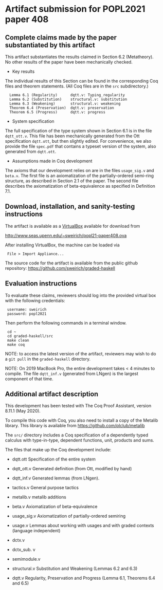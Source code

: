Artifact submission for POPL2021 paper 408
==========================================

Complete claims made by the paper substantiated by this artifact
----------------------------------------------------------------

This artifact substantiates the results claimed in Section 6.2 (Metatheory).
No other results of the paper have been mechanically checked.

* Key results

The individual results of this Section can be found in the corresponding Coq
files and theorem statements. (All Coq files are in the `src` subdirectory.)

      Lemma 6.1 (Regularity)      dqtt.v: Typing_regularity
      Lemma 6.2 (Substitution)    structural.v: substitution
      Lemma 6.3 (Weakening)       structural.v: weakening
      Theorem 6.4 (Preservation)  dqtt.v: preservation
      Theorem 6.5 (Progress)      dqtt.v: progress

* System specification

The full specification of the type system shown in Section 6.1 is in the file
`dqtt_ott.v`. This file has been mechanically generated from the Ott
specification `dqtt.ott`, but then slightly edited. For convenience, we also
provide the file `spec.pdf` that contains a typeset version of the system,
also generated from `dqtt.ott`.

* Assumptions made in Coq development

The axioms that our development relies on are in the files `usage_sig.v`
and `beta.v`.  The first file is an axiomatization of the partially-ordered
semi-ring structure, as described in Section 2.1 of the paper. The second file
describes the axiomatization of beta-equivalence as specified in Definition
7.1.

Download, installation, and sanity-testing instructions
---------------------------------------------------------

The artifact is available as a [VirtualBox](https://www.virtualbox.org/) available for download from 

http://www.seas.upenn.edu/~sweirich/popl21-paper408.ova

After installing VirtualBox, the machine can be loaded via 

     File > Import Appliance...

The source code for the artifact is available from the public github repository:
https://github.com/sweirich/graded-haskell

Evaluation instructions
-----------------------

To evaluate these claims, reviewers should log into the provided virtual box
with the following credentials:

     username: sweirich
     password: popl2021

Then perform the following commands in a terminal window.
  
     cd ~ 
     cd graded-haskell/src
     make clean
     make coq

NOTE: to access the latest version of the artifact, reviewers may wish to do a `git pull` 
in the `graded-haskell` directory.

NOTE: On 2019 MacBook Pro, the entire development takes < 4 minutes to compile. The file `dqtt_inf.v` (generated from LNgen) is the largest component of that time. 
     

Additional artifact description
-------------------------------

This development has been tested with The Coq Proof Assistant, version 8.11.1
(May 2020).

To compile this code with Coq, you also need to install a copy of the Metalib
library.  This library is available from https://github.com/plclub/metalib

The `src/` directory includes a Coq specification of a dependently typed
calculus with type-in-type, dependent functions, unit, products and sums.

The files that make up the Coq development include:

- dqtt.ott     Specification of the entire system
- dqtt_ott.v   Generated definition (from Ott, modified by hand)
- dqtt_inf.v   Generated lemmas (from LNgen). 
- tactics.v    General purpose tactics
- metalib.v    metalib additions

- beta.v       Axiomatization of beta-equivalence
- usage_sig.v  Axiomatization of partially-ordered semiring

- usage.v      Lemmas about working with usages and with graded contexts (language independent)
- dctx.v     
- dctx_sub. v 
- semimodule.v

- structural.v  Substitution and Weakening (Lemmas 6.2 and 6.3)
- dqtt.v        Regularity, Preservation and Progress (Lemma 6.1, Theorems 6.4 and 6.5)


